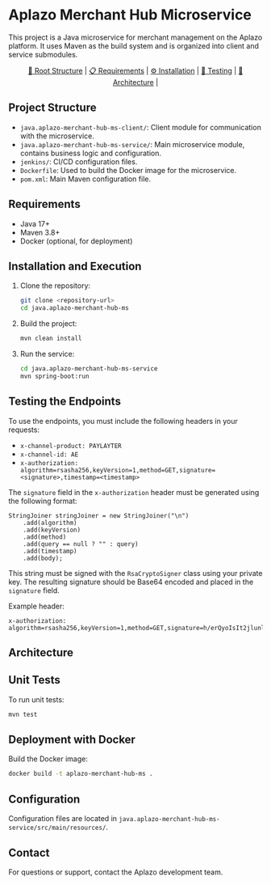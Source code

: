 # Aplazo Merchant Hub Microservice

This project is a Java microservice for merchant management on the Aplazo platform. It uses Maven as the build system and is organized into client and service submodules.

<p align="center">
  <a href="#project-structure">📁 Root Structure</a> |
  <a href="#requirements">📋 Requirements</a> |
  <a href="#installation-and-execution">⚙️ Installation</a> |
  <a href="#testing-the-endpoints">🧪 Testing</a> |  
  <a href="#architecture">🔗 Architecture</a> |
</p>

## Project Structure

- `java.aplazo-merchant-hub-ms-client/`: Client module for communication with the microservice.
- `java.aplazo-merchant-hub-ms-service/`: Main microservice module, contains business logic and configuration.
- `jenkins/`: CI/CD configuration files.
- `Dockerfile`: Used to build the Docker image for the microservice.
- `pom.xml`: Main Maven configuration file.

## Requirements

- Java 17+
- Maven 3.8+
- Docker (optional, for deployment)

## Installation and Execution

1. Clone the repository:
   ```sh
   git clone <repository-url>
   cd java.aplazo-merchant-hub-ms
   ```
2. Build the project:
   ```sh
   mvn clean install
   ```
3. Run the service:
   ```sh
   cd java.aplazo-merchant-hub-ms-service
   mvn spring-boot:run
   ```

## Testing the Endpoints

To use the endpoints, you must include the following headers in your requests:

- `x-channel-product: PAYLAYTER`
- `x-channel-id: AE`
- `x-authorization: algorithm=rsasha256,keyVersion=1,method=GET,signature=<signature>,timestamp=<timestamp>`

The `signature` field in the `x-authorization` header must be generated using the following format:

```
StringJoiner stringJoiner = new StringJoiner("\n")
    .add(algorithm)
    .add(keyVersion)
    .add(method)
    .add(query == null ? "" : query)
    .add(timestamp)
    .add(body);
```

This string must be signed with the `RsaCryptoSigner` class using your private key. The resulting signature should be Base64 encoded and placed in the `signature` field.

Example header:

```
x-authorization: algorithm=rsasha256,keyVersion=1,method=GET,signature=h/erQyoIsIt2jlunlR6BI5LI2CvLwk9A0ljM4lrybyrnkLDwf0EHEg2UWrwaxEVdzlag6fu5vvdxUkLfCIry1q4o92fN8VNj+vJPIgTQ1t2qiZeL+iaXgMbT9TedkVNabvu7OtUlKkox/A2k1J8HDMtyAgttUJpqfPxFk+OV8tW0/Q70pJ6Pw/NXfFKtYoxDGSH0lmXU3Z9oRDP4hLVZE1zxtyu0v9L1iUELR430YGnQx6+tu9ympK7qZ03wasirqTTfC89yRyS2vZac43BlqjS8xt2QQHJ6E/qdy80Ax3ODGs4jA3H3GZhLZN7WaQJHya1cu72QjcgNHgkMBA0AlQ==,timestamp=1748362717743
```

## Architecture



## Unit Tests

To run unit tests:

```sh
mvn test
```

## Deployment with Docker

Build the Docker image:

```sh
docker build -t aplazo-merchant-hub-ms .
```

## Configuration

Configuration files are located in `java.aplazo-merchant-hub-ms-service/src/main/resources/`.

## Contact

For questions or support, contact the Aplazo development team.
